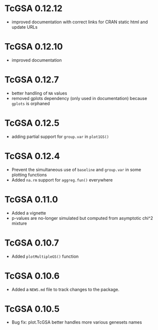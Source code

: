 # TcGSA 0.12.12
* improved documentation with correct links for CRAN static html and update URLs

# TcGSA 0.12.10
* improved documentation

# TcGSA 0.12.7
* better handling of `NA` values
* removed gplots dependency (only used in documentation) because `gplots` is orphaned

# TcGSA 0.12.5
* adding partial support for `group.var` in `plot1GS()`

# TcGSA 0.12.4
* Prevent the simultaneous use of `baseline` and `group.var` in some plotting functions 
* Added `na.rm` support for `aggreg.fun()` everywhere

# TcGSA 0.11.0
* Added a vignette
* p-values are no-longer simulated but computed from asymptotic chi^2 mixture

# TcGSA 0.10.7
* Added `plotMultipleGS()` function

# TcGSA 0.10.6
* Added a `NEWS.md` file to track changes to the package.

# TcGSA 0.10.5
* Bug fix: plot.TcGSA better handles more various genesets names
